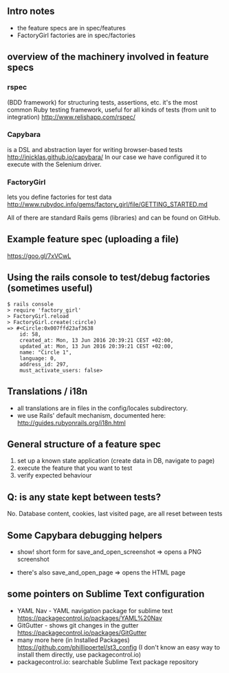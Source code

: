 ## Intro notes

- the feature specs are in spec/features
- FactoryGirl factories are in spec/factories

## overview of the machinery involved in feature specs

### rspec 

(BDD framework) for structuring tests, assertions, etc.
  it's the most common Ruby testing framework, useful for all kinds of tests (from unit to integration)
  http://www.relishapp.com/rspec/

### Capybara

is a DSL and abstraction layer for writing browser-based tests
http://jnicklas.github.io/capybara/ 
In our case we have configured it to execute with the Selenium driver.

### FactoryGirl

lets you define factories for test data
http://www.rubydoc.info/gems/factory_girl/file/GETTING_STARTED.md

All of there are standard Rails gems (libraries) and can be found on GitHub.

## Example feature spec (uploading a file)

https://goo.gl/7xVCwL

## Using the rails console to test/debug factories (sometimes useful)

```
$ rails console
> require 'factory_girl'
> FactoryGirl.reload
> FactoryGirl.create(:circle)
=> #<Circle:0x007ffd23af3638
    id: 58,
    created_at: Mon, 13 Jun 2016 20:39:21 CEST +02:00,
    updated_at: Mon, 13 Jun 2016 20:39:21 CEST +02:00,
    name: "Circle 1",
    language: 0,
    address_id: 297,
    must_activate_users: false>
```


## Translations / i18n

- all translations are in files in the config/locales subdirectory.
- we use Rails' default mechanism, documented here: http://guides.rubyonrails.org/i18n.html


## General structure of a feature spec

1) set up a known state application (create data in DB, navigate to page)
2) execute the feature that you want to test
3) verify expected behaviour


## Q: is any state kept between tests? 

No. Database content, cookies, last visited page, are all reset between tests


## Some Capybara debugging helpers

- show! 
short form for save_and_open_screenshot => opens a PNG screenshot

- there's also save_and_open_page => opens the HTML page


## some pointers on Sublime Text configuration

- YAML Nav - YAML navigation package for sublime text
  https://packagecontrol.io/packages/YAML%20Nav
- GitGutter - shows git changes in the gutter
  https://packagecontrol.io/packages/GitGutter
- many more here (in Installed Packages)
  https://github.com/phillipoertel/st3_config
  (I don't know an easy way to install them directly, use packagecontrol.io)
- packagecontrol.io: searchable Sublime Text package repository 
